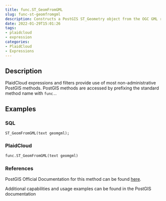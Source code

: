 ```yaml
---
title: func.ST_GeomFromGML
slug: func-st-geomfromgml
description: Constructs a PostGIS ST_Geometry object from the OGC GML representation
date: 2022-01-29T15:01:26
tags:
- plaidcloud
- expression
categories:
- PlaidCloud
- Expressions
---
```



## Description


PlaidCloud expressions and filters provide use of most non-administrative PostGIS methods. PostGIS methods are accessed by prefixing the standard method name with `func.`.



## Examples


### SQL



```
ST_GeomFromGML(text geomgml);
```


### PlaidCloud



```python
func.ST_GeomFromGML(text geomgml)
```


### References


PostGIS Official Documentation for this method can be found [here](https://postgis.net/docs/manual-3.1/ST_GeomFromGML.html).



Additional capabilities and usage examples can be found in the PostGIS documentation

